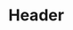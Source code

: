 <!-- TITLE: Healing -->
<!-- SUBTITLE: Throws a refreshing potion onto the ground that splashes all nearby allies and yourself, providing healing. -->

# Header